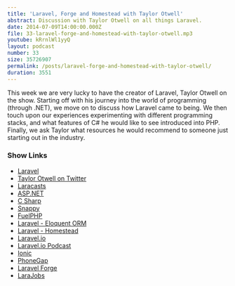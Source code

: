 ```yaml
---
title: 'Laravel, Forge and Homestead with Taylor Otwell'
abstract: Discussion with Taylor Otwell on all things Laravel.
date: 2014-07-09T14:00:00.000Z
file: 33-laravel-forge-and-homestead-with-taylor-otwell.mp3
youtube: kRrnlWl1yyQ
layout: podcast
number: 33
size: 35726907
permalink: /posts/laravel-forge-and-homestead-with-taylor-otwell/
duration: 3551
---
```


This week we are very lucky to have the creator of Laravel, Taylor Otwell on the show.
Starting off with his journey into the world of programming (through .NET), we move on to discuss how Laravel came to being.
We then touch upon our experiences experimenting with different programming stacks, and what features of C# he would like to see introduced into PHP.
Finally, we ask Taylor what resources he would recommend to someone just starting out in the industry.

### Show Links

- [Laravel](http://laravel.com/)
- [Taylor Otwell on Twitter](https://twitter.com/taylorotwell)
- [Laracasts](https://laracasts.com/)
- [ASP.NET](http://www.asp.net/)
- [C Sharp](http://en.wikipedia.org/wiki/C_Sharp_(programming_language))
- [Snappy](http://besnappy.com/)
- [FuelPHP](http://fuelphp.com/)
- [Laravel - Eloquent ORM](http://laravel.com/docs/eloquent)
- [Laravel - Homestead](http://laravel.com/docs/homestead)
- [Laravel.io](http://laravel.io/forum)
- [Laravel.io Podcast](http://www.buzzsprout.com/11908)
- [Ionic](http://ionicframework.com/)
- [PhoneGap](http://phonegap.com/)
- [Laravel Forge](https://forge.laravel.com/)
- [LaraJobs](http://larajobs.com/)
